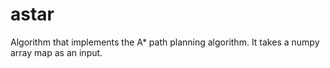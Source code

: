 # astar
Algorithm that implements the A* path planning algorithm. It takes a numpy array map as an input.
